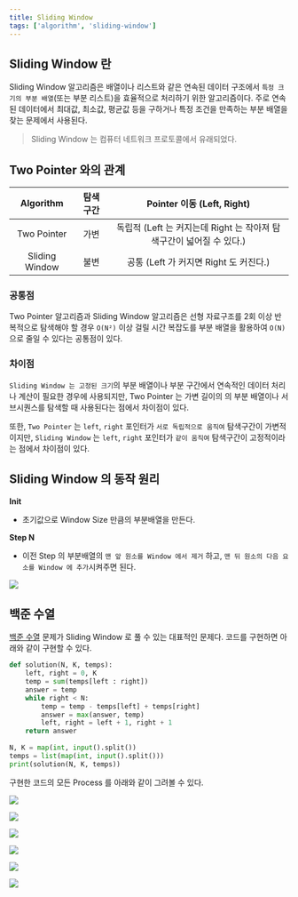 ```yaml
---
title: Sliding Window
tags: ['algorithm', 'sliding-window']
---
```


## Sliding Window 란
Sliding Window 알고리즘은 배열이나 리스트와 같은 연속된 데이터 구조에서 `특정 크기의 부분 배열`(또는 부분 리스트)을 효율적으로 처리하기 위한 알고리즘이다. 주로 연속된 데이터에서 최대값, 최소값, 평균값 등을 구하거나 특정 조건을 만족하는 부분 배열을 찾는 문제에서 사용된다.

> Sliding Window 는 컴퓨터 네트워크 프로토콜에서 유래되었다.

## Two Pointer 와의 관계

|   Algorithm    | 탐색 구간 |           Pointer 이동 (Left, Right)            |
| :------------: | :---: | :-------------------------------------------: |
|  Two Pointer   |  가변   | 독립적 (Left 는 커지는데 Right 는 작아져 탐색구간이 넓어질 수 있다.) |
| Sliding Window |  불변   |         공통 (Left 가 커지면 Right 도 커진다.)          |

### 공통점
Two Pointer 알고리즘과 Sliding Window 알고리즘은 선형 자료구조를 2회 이상 반복적으로 탐색해야 할 경우 `O(N²)` 이상 걸릴 시간 복잡도를 부분 배열을 활용하여 `O(N)` 으로 줄일 수 있다는 공통점이 있다.

### 차이점
`Sliding Window 는 고정된 크기`의 부분 배열이나 부분 구간에서 연속적인 데이터 처리나 계산이 필요한 경우에 사용되지만, Two Pointer 는 가변 길이의 의 부분 배열이나 서브시퀀스를 탐색할 때 사용된다는 점에서 차이점이 있다.

또한, `Two Pointer` 는 `left`, `right` 포인터가 `서로 독립적으로 움직여` 탐색구간이 가변적이지만, `Sliding Window` 는 `left`, `right` 포인터가 `같이 움직여` 탐색구간이 고정적이라는 점에서 차이점이 있다.


## Sliding Window 의 동작 원리
**Init**
- 초기값으로 Window Size 만큼의 부분배열을 만든다.

**Step N**
- 이전 Step 의 부분배열의 `맨 앞 원소를 Window 에서 제거` 하고, `맨 뒤 원소의 다음 요소를 Window 에 추가`시켜주면 된다.

![](Algorithm/images/Pasted%20image%2020240817012435.png)

## 백준 수열
[백준 수열](https://www.acmicpc.net/problem/2559) 문제가 Sliding Window 로 풀 수 있는 대표적인 문제다. 코드를 구현하면 아래와 같이 구현할 수 있다.

```python
def solution(N, K, temps):  
    left, right = 0, K  
    temp = sum(temps[left : right])  
    answer = temp  
    while right < N:  
        temp = temp - temps[left] + temps[right]  
        answer = max(answer, temp)  
        left, right = left + 1, right + 1  
    return answer  
  
N, K = map(int, input().split())  
temps = list(map(int, input().split()))  
print(solution(N, K, temps))
```


구현한 코드의 모든 Process 를 아래와 같이 그려볼 수 있다.

![](Algorithm/images/Pasted%20image%2020240817020527.png)


![](Algorithm/images/Pasted%20image%2020240817015536.png)

![](Algorithm/images/Pasted%20image%2020240817015707.png)


![](Algorithm/images/Pasted%20image%2020240817015642.png)


![](Algorithm/images/Pasted%20image%2020240817015754.png)



![](Algorithm/images/Pasted%20image%2020240817015811.png)


